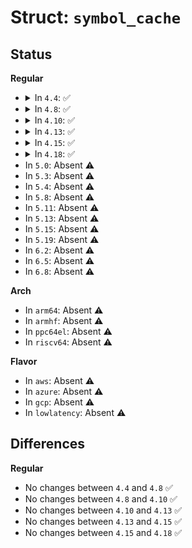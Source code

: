 # Struct: <code>symbol_cache</code>

## Status
<b>Regular</b>
<ul>
<li>
<details>
<summary>In <code>4.4</code>: ✅</summary>

```c
struct symbol_cache {
    char *symbol;
    long int offset;
    long unsigned int addr;
};
```
</details>
</li>
<li>
<details>
<summary>In <code>4.8</code>: ✅</summary>

```c
struct symbol_cache {
    char *symbol;
    long int offset;
    long unsigned int addr;
};
```
</details>
</li>
<li>
<details>
<summary>In <code>4.10</code>: ✅</summary>

```c
struct symbol_cache {
    char *symbol;
    long int offset;
    long unsigned int addr;
};
```
</details>
</li>
<li>
<details>
<summary>In <code>4.13</code>: ✅</summary>

```c
struct symbol_cache {
    char *symbol;
    long int offset;
    long unsigned int addr;
};
```
</details>
</li>
<li>
<details>
<summary>In <code>4.15</code>: ✅</summary>

```c
struct symbol_cache {
    char *symbol;
    long int offset;
    long unsigned int addr;
};
```
</details>
</li>
<li>
<details>
<summary>In <code>4.18</code>: ✅</summary>

```c
struct symbol_cache {
    char *symbol;
    long int offset;
    long unsigned int addr;
};
```
</details>
</li>
<li>
In <code>5.0</code>: Absent ⚠️
</li>
<li>
In <code>5.3</code>: Absent ⚠️
</li>
<li>
In <code>5.4</code>: Absent ⚠️
</li>
<li>
In <code>5.8</code>: Absent ⚠️
</li>
<li>
In <code>5.11</code>: Absent ⚠️
</li>
<li>
In <code>5.13</code>: Absent ⚠️
</li>
<li>
In <code>5.15</code>: Absent ⚠️
</li>
<li>
In <code>5.19</code>: Absent ⚠️
</li>
<li>
In <code>6.2</code>: Absent ⚠️
</li>
<li>
In <code>6.5</code>: Absent ⚠️
</li>
<li>
In <code>6.8</code>: Absent ⚠️
</li>
</ul>
<b>Arch</b>
<ul>
<li>
In <code>arm64</code>: Absent ⚠️
</li>
<li>
In <code>armhf</code>: Absent ⚠️
</li>
<li>
In <code>ppc64el</code>: Absent ⚠️
</li>
<li>
In <code>riscv64</code>: Absent ⚠️
</li>
</ul>
<b>Flavor</b>
<ul>
<li>
In <code>aws</code>: Absent ⚠️
</li>
<li>
In <code>azure</code>: Absent ⚠️
</li>
<li>
In <code>gcp</code>: Absent ⚠️
</li>
<li>
In <code>lowlatency</code>: Absent ⚠️
</li>
</ul>

## Differences
<b>Regular</b>
<ul>
<li>
No changes between <code>4.4</code> and <code>4.8</code> ✅
</li>
<li>
No changes between <code>4.8</code> and <code>4.10</code> ✅
</li>
<li>
No changes between <code>4.10</code> and <code>4.13</code> ✅
</li>
<li>
No changes between <code>4.13</code> and <code>4.15</code> ✅
</li>
<li>
No changes between <code>4.15</code> and <code>4.18</code> ✅
</li>
</ul>
